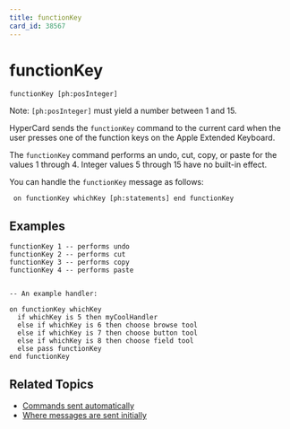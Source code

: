 ```yaml
---
title: functionKey
card_id: 38567
---
```


# functionKey

<code>functionKey [ph:posInteger]</code>

Note: <code>[ph:posInteger]</code> must yield a number between 1 and 15.

HyperCard sends the <code>functionKey</code> command to the current card when the user presses one of the function keys on the Apple Extended Keyboard.

The <code>functionKey</code> command performs an undo, cut, copy, or paste for the values 1 through 4. Integer values 5 through 15 have no built-in effect.

You can handle the <code>functionKey</code> message as follows:

<code><pre>
on functionKey whichKey
  [ph:statements]
end functionKey
</pre></code>

## Examples

```
functionKey 1 -- performs undo
functionKey 2 -- performs cut
functionKey 3 -- performs copy
functionKey 4 -- performs paste


-- An example handler:

on functionKey whichKey  
  if whichKey is 5 then myCoolHandler
  else if whichKey is 6 then choose browse tool
  else if whichKey is 7 then choose button tool
  else if whichKey is 8 then choose field tool
  else pass functionKey
end functionKey
```

## Related Topics

* [Commands sent automatically](/HyperTalkReference/systemmessages/Commands-sent-automatically)
* [Where messages are sent initially](/HyperTalkReference/systemmessages/Where-messages-are-sent-initially)
